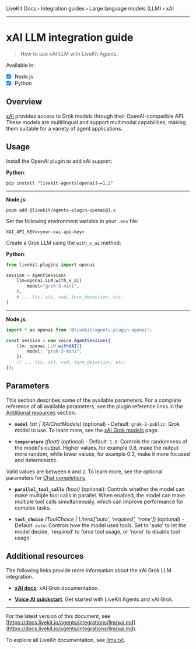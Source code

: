 LiveKit Docs › Integration guides › Large language models (LLM) › xAI

---

# xAI LLM integration guide

> How to use xAI LLM with LiveKit Agents.

Available in:
- [x] Node.js
- [x] Python

## Overview

[xAI](https://x.ai/) provides access to Grok models through their OpenAI-compatible API. These models are multilingual and support multimodal capabilities, making them suitable for a variety of agent applications.

## Usage

Install the OpenAI plugin to add xAI support:

**Python**:

```shell
pip install "livekit-agents[openai]~=1.2"

```

---

**Node.js**:

```shell
pnpm add @livekit/agents-plugin-openai@1.x

```

Set the following environment variable in your `.env` file:

```shell
XAI_API_KEY=<your-xai-api-key>

```

Create a Grok LLM using the `with_x_ai` method:

**Python**:

```python
from livekit.plugins import openai

session = AgentSession(
    llm=openai.LLM.with_x_ai(
        model="grok-3-mini",
    ),
    # ... tts, stt, vad, turn_detection, etc.
)

```

---

**Node.js**:

```typescript
import * as openai from '@livekit/agents-plugin-openai';

const session = new voice.AgentSession({
    llm: openai.LLM.withXAI({
        model: "grok-3-mini",
    }),
    // ... tts, stt, vad, turn_detection, etc.
});

```

## Parameters

This section describes some of the available parameters. For a complete reference of all available parameters, see the plugin reference links in the [Additional resources](#additional-resources) section.

- **`model`** _(str | XAIChatModels)_ (optional) - Default: `grok-2-public`: Grok model to use. To learn more, see the [xAI Grok models](https://docs.x.ai/docs/models) page.

- **`temperature`** _(float)_ (optional) - Default: `1.0`: Controls the randomness of the model's output. Higher values, for example 0.8, make the output more random, while lower values, for example 0.2, make it more focused and deterministic.

Valid values are between `0` and `2`. To learn more, see the optional parameters for [Chat completions](https://docs.x.ai/docs/api-reference#chat-completions)

- **`parallel_tool_calls`** _(bool)_ (optional): Controls whether the model can make multiple tool calls in parallel. When enabled, the model can make multiple tool calls simultaneously, which can improve performance for complex tasks.

- **`tool_choice`** _(ToolChoice | Literal['auto', 'required', 'none'])_ (optional) - Default: `auto`: Controls how the model uses tools. Set to 'auto' to let the model decide, 'required' to force tool usage, or 'none' to disable tool usage.

## Additional resources

The following links provide more information about the xAI Grok LLM integration.

- **[xAI docs](https://docs.x.ai/docs/overview)**: xAI Grok documentation.

- **[Voice AI quickstart](https://docs.livekit.io/agents/start/voice-ai.md)**: Get started with LiveKit Agents and xAI Grok.

---


For the latest version of this document, see [https://docs.livekit.io/agents/integrations/llm/xai.md](https://docs.livekit.io/agents/integrations/llm/xai.md).

To explore all LiveKit documentation, see [llms.txt](https://docs.livekit.io/llms.txt).